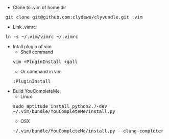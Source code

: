 * Clone to .vim of home dir
<pre>
git clone git@github.com:clydewu/clyvundle.git .vim
</pre>
* Link .vimrc
<pre>
ln -s ~/.vim/vimrc ~/.vimrc
</pre>
* Intall plugin of vim
  * Shell command
  <pre>
  vim +PluginInstall +qall
  </pre>
  * Or command in vim
  <pre>
  :PluginInstall
  </pre>
* Build YouCompleteMe
  * Linux
  <pre>
  sudo aptitude install python2.7-dev
  ~/.vim/bundle/YouCompleteMe/install.py
  </pre>
  * OSX
  <pre>
  ~/.vim/bundle/YouCompleteMe/install.py --clang-completer
  </pre>
